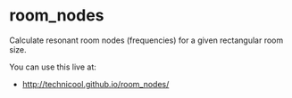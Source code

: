 room_nodes
==========

Calculate resonant room nodes (frequencies) for a given rectangular room size.

You can use this live at:
* http://technicool.github.io/room_nodes/


